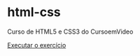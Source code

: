 # html-css
 Curso de HTML5 e CSS3 do CursoemVideo

<a href="https://JoaoMNZ.github.io/html-css/exercicios/ex001/index.html">Executar o exercício</a>

